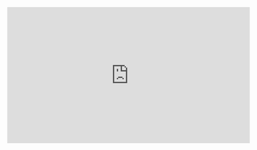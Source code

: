 <iframe width="560" height="315" src="https://www.youtube.com/embed/3xcEsP32nJY" title="YouTube video player" frameborder="0" allow="accelerometer; autoplay; clipboard-write; encrypted-media; gyroscope; picture-in-picture" allowfullscreen></iframe>